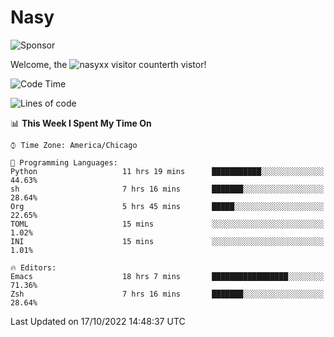 # Nasy

<!--
<p align="center">
<img height="200" src="https://github-readme-stats.vercel.app/api?username=nasyxx&count_private=true&show_icons=true&theme=dracula&include_all_commits=true"/>
<img height="200" src="https://github-readme-stats.vercel.app/api/top-langs/?username=nasyxx&theme=dracula&hide=html,jupyter+notebook&count_private=true&show_icons=true"/>
</p>

  
----------------
-->

![Sponsor](https://img.shields.io/static/v1.svg?label=Sponsor&message=%E2%9D%A4&logo=GitHub&style=flat&color=pink)
 
Welcome, the ![nasyxx visitor counter](https://count.getloli.com/get/@nasyxx?theme=rule34)th vistor!
 
<!--START_SECTION:waka-->
![Code Time](http://img.shields.io/badge/Code%20Time-2%2C728%20hrs%2032%20mins-blue)

![Lines of code](https://img.shields.io/badge/From%20Hello%20World%20I%27ve%20Written-5%20Million%20lines%20of%20code-blue)

📊 **This Week I Spent My Time On** 

```text
⌚︎ Time Zone: America/Chicago

💬 Programming Languages: 
Python                   11 hrs 19 mins      ███████████░░░░░░░░░░░░░░   44.63% 
sh                       7 hrs 16 mins       ███████░░░░░░░░░░░░░░░░░░   28.64% 
Org                      5 hrs 45 mins       █████░░░░░░░░░░░░░░░░░░░░   22.65% 
TOML                     15 mins             ░░░░░░░░░░░░░░░░░░░░░░░░░   1.02% 
INI                      15 mins             ░░░░░░░░░░░░░░░░░░░░░░░░░   1.01%

🔥 Editors: 
Emacs                    18 hrs 7 mins       █████████████████░░░░░░░░   71.36% 
Zsh                      7 hrs 16 mins       ███████░░░░░░░░░░░░░░░░░░   28.64%

```


 Last Updated on 17/10/2022 14:48:37 UTC
<!--END_SECTION:waka-->

<!-- ![visitors](https://visitor-badge.laobi.icu/badge?page_id=nasyxx.nasyxx) -->

